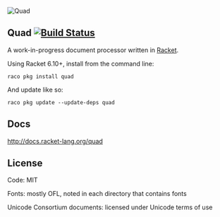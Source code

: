![Quad](https://docs.racket-lang.org/quad/quads.png)


Quad [![Build Status](https://travis-ci.org/mbutterick/quad.svg?branch=master)](https://travis-ci.org/mbutterick/quad)
----

A work-in-progress document processor written in [Racket](http://racket-lang.org). 

Using Racket 6.10+, install from the command line:

    raco pkg install quad
    
And update like so:

    raco pkg update --update-deps quad


Docs
---

http://docs.racket-lang.org/quad


License
---

Code: MIT

Fonts: mostly OFL, noted in each directory that contains fonts

Unicode Consortium documents: licensed under Unicode terms of use
